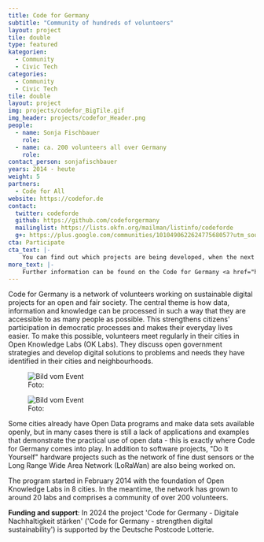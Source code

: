 ```yaml
---
title: Code for Germany
subtitle: "Community of hundreds of volunteers"
layout: project
tile: double
type: featured
kategorien:
  - Community
  - Civic Tech
categories:
  - Community
  - Civic Tech
tile: double
layout: project
img: projects/codefor_BigTile.gif
img_header: projects/codefor_Header.png
people:
  - name: Sonja Fischbauer      
    role: 
  - name: ca. 200 volunteers all over Germany
    role:
contact_person: sonjafischbauer
years: 2014 - heute
weight: 5
partners:
  - Code for All
website: https://codefor.de
contact:
  twitter: codeforde
  github: https://github.com/codeforgermany
  mailinglist: https://lists.okfn.org/mailman/listinfo/codeforde
  g+: https://plus.google.com/communities/101049062262477568057?utm_source=chrome_ntp_icon&utm_medium=chrome_app&utm_campaign=chrome
cta: Participate
cta_text: |-
    You can find out which projects are being developed, when the next meeting will take place and how to participate by clicking on a city on our <a href="https://codefor.de/">map</a>.
more_text: |-
    Further information can be found on the Code for Germany <a href="https://codefor.de/">website</a>.
---
```

Code for Germany is a network of volunteers working on sustainable digital projects for an open and fair society. The central theme is how data, information and knowledge can be processed in such a way that they are accessible to as many people as possible. This strengthens citizens' participation in democratic processes and makes their everyday lives easier. To make this possible, volunteers meet regularly in their cities in Open Knowledge Labs (OK Labs). They discuss open government strategies and develop digital solutions to problems and needs they have identified in their cities and neighbourhoods.

<div class="two-img">
  <figure class="license">
        <img alt="Bild vom Event" src="/files/projects/codefor_img_1.jpg">
        <figcaption>Foto:</figcaption>
    </figure>
    <figure class="license">
        <img alt="Bild vom Event" src="/files/projects/codefor_img_2.jpg">
        <figcaption>Foto: </figcaption>
    </figure>
</div>

Some cities already have Open Data programs and make data sets available openly, but in many cases there is still a lack of applications and examples that demonstrate the practical use of open data - this is exactly where Code for Germany comes into play. In addition to software projects, "Do It Yourself" hardware projects such as the network of fine dust sensors or the Long Range Wide Area Network (LoRaWan) are also being worked on.

The program started in February 2014 with the foundation of Open Knowledge Labs in 8 cities. In the meantime, the network has grown to around 20 labs and comprises a community of over 200 volunteers.

<b>Funding and support</b>: In 2024 the project 'Code for Germany - Digitale Nachhaltigkeit stärken' ('Code for Germany - strengthen digital sustainability') is supported by the Deutsche Postcode Lotterie.
